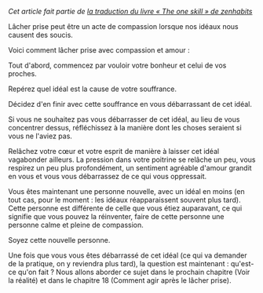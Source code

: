 <!-- 
.. title: La 4ème compétence : lâcher prise avec amour
.. slug: la-4eme-competence-lacher-prise-avec-amour
.. date: 2015-08-02 23:45:03.489563+02:00
.. tags: Traduction, Zen habits, L'unique compétence
.. category: 
.. link: 
.. description: 
.. type: text
-->

_Cet article fait partie de [la traduction du livre « The one skill » de zenhabits](/blog/traduction-du-livre-the-one-skill-de-zenhabits/)_

Lâcher prise peut être un acte de compassion lorsque nos idéaux nous causent des soucis.

Voici comment lâcher prise avec compassion et amour :

Tout d'abord, commencez par vouloir votre bonheur et celui de vos proches.

Repérez quel idéal est la cause de votre souffrance.

Décidez d'en finir avec cette souffrance en vous débarrassant de cet idéal.

Si vous ne souhaitez pas vous débarrasser de cet idéal, au lieu de vous concentrer dessus, réfléchissez à la manière dont les choses seraient si vous ne l'aviez pas.

Relâchez votre cœur et votre esprit de manière à laisser cet idéal vagabonder ailleurs. La pression dans votre poitrine se relâche un peu, vous respirez un peu plus profondément, un sentiment agréable d'amour grandit en vous et vous vous débarrassez de ce qui vous oppressait.

Vous êtes maintenant une personne nouvelle, avec un idéal en moins (en tout cas, pour le moment : les idéaux réapparaissent souvent plus tard). Cette personne est différente de celle que vous étiez auparavant, ce qui signifie que vous pouvez la réinventer, faire de cette personne une personne calme et pleine de compassion.

Soyez cette nouvelle personne.

Une fois que vous vous êtes débarrassé de cet idéal (ce qui va demander de la pratique, on y reviendra plus tard), la question est maintenant : qu'est-ce qu'on fait ? Nous allons aborder ce sujet dans le prochain chapitre (Voir la réalité) et dans le chapitre 18 (Comment agir après le lâcher prise).
